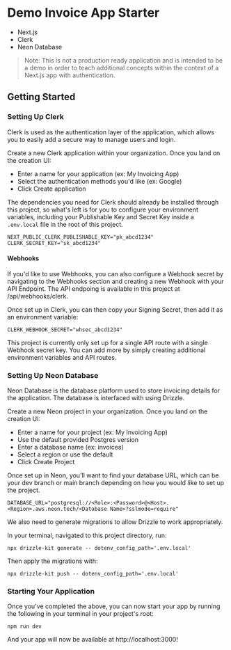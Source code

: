 # Demo Invoice App Starter

- Next.js
- Clerk
- Neon Database

> Note: This is not a production ready application and is intended to be a
> demo in order to teach additional concepts within the context of a
> Next.js app with authentication.

## Getting Started

### Setting Up Clerk

Clerk is used as the authentication layer of the application, which allows
you to easily add a secure way to manage users and login.

Create a new Clerk application within your organization. Once you land on the
creation UI:
- Enter a name for your application (ex: My Invoicing App)
- Select the authentication methods you'd like (ex: Google)
- Click Create application

The dependencies you need for Clerk should already be installed through this project,
so what's left is for you to configure your environment variables, including your
Publishable Key and Secret Key inside a `.env.local` file in the root of this
project.

```
NEXT_PUBLIC_CLERK_PUBLISHABLE_KEY="pk_abcd1234"
CLERK_SECRET_KEY="sk_abcd1234"
```

#### Webhooks

If you'd like to use Webhooks, you can also configure a Webhook secret by navigating
to the Webhooks section and creating a new Webhook with your API Endpoint. The API 
endpoing is available in this project at /api/webhooks/clerk.

Once set up in Clerk, you can then copy your Signing Secret, then add it as an
environment variable:

```
CLERK_WEBHOOK_SECRET="whsec_abcd1234"
```

This project is currently only set up for a single API route with a single Webhook
secret key. You can add more by simply creating additional environment variables
and API routes.

### Setting Up Neon Database

Neon Database is the database platform used to store invoicing details for
the application. The database is interfaced with using Drizzle.

Create a new Neon project in your organization. Once you land on the
creation UI:
- Enter a name for your project (ex: My Invoicing App)
- Use the default provided Postgres version
- Enter a database name (ex: invoices)
- Select a region or use the default
- Click Create Project

Once set up in Neon, you'll want to find your database URL, which can be
your dev branch or main branch depending on how you would like to set up
the project.

```
DATABASE_URL="postgresql://<Role>:<Password>@<Host>.<Region>.aws.neon.tech/<Database Name>?sslmode=require"
```

We also need to generate migrations to allow Drizzle to work appropriately.

In your terminal, navigated to this project directory, run:

```
npx drizzle-kit generate -- dotenv_config_path='.env.local'
```

Then apply the migrations with:

```
npx drizzle-kit push -- dotenv_config_path='.env.local'
```

### Starting Your Application

Once you've completed the above, you can now start your app by
running the following in your terminal in your project's root:

```
npm run dev
```

And your app will now be available at http://localhost:3000!
